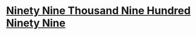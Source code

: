 # [Ninety Nine Thousand Nine Hundred Ninety Nine](https://www.codewars.com/kata/5463c8db865001c1710003b2)